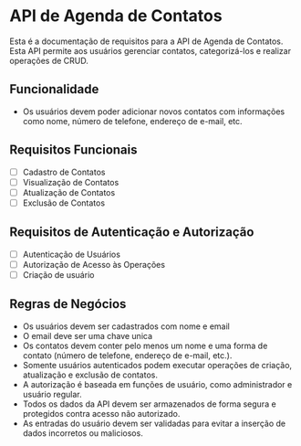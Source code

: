 # API de Agenda de Contatos

Esta é a documentação de requisitos para a API de Agenda de Contatos. Esta API permite aos usuários gerenciar contatos, categorizá-los e realizar operações de CRUD.

## Funcionalidade

- Os usuários devem poder adicionar novos contatos com informações como nome, número de telefone, endereço de e-mail, etc.

## Requisitos Funcionais

- [ ] Cadastro de Contatos
- [ ] Visualização de Contatos
- [ ] Atualização de Contatos
- [ ] Exclusão de Contatos

## Requisitos de Autenticação e Autorização

- [ ] Autenticação de Usuários
- [ ] Autorização de Acesso às Operações
- [ ] Criação de usuário

## Regras de Negócios

- Os usuários devem ser cadastrados com nome e email
- O email deve ser uma chave unica
- Os contatos devem conter pelo menos um nome e uma forma de contato (número de telefone, endereço de e-mail, etc.).
- Somente usuários autenticados podem executar operações de criação, atualização e exclusão de contatos.
- A autorização é baseada em funções de usuário, como administrador e usuário regular.
- Todos os dados da API devem ser armazenados de forma segura e protegidos contra acesso não autorizado.
- As entradas do usuário devem ser validadas para evitar a inserção de dados incorretos ou maliciosos.
